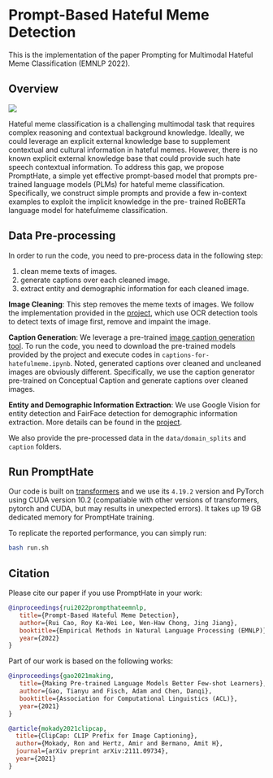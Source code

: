 # Prompt-Based Hateful Meme Detection

This is the implementation of the paper Prompting for Multimodal Hateful Meme Classification (EMNLP 2022).

## Overview

![](imgs/prompthate.JPG)

Hateful meme classification is a challenging multimodal task that requires complex reasoning and contextual background knowledge. 
Ideally, we could leverage an explicit external knowledge base to supplement contextual and cultural information in hateful memes. 
However, there is no known explicit external knowledge base that could provide such hate speech contextual information. 
To address this gap, we propose PromptHate, a simple yet effective prompt-based model that prompts pre-trained language models (PLMs) for hateful meme
classification. Specifically, we construct simple prompts and provide a few in-context examples to exploit the implicit knowledge in the pre-
trained RoBERTa language model for hatefulmeme classification.

## Data Pre-processing
In order to run the code, you need to pre-process data in the following step:

1. clean meme texts of images.
2. generate captions over each cleaned image.
3. extract entity and demographic information for each cleaned image.

**Image Cleaning**: This step removes the meme texts of images. We follow the implementation provided in the [project](https://github.com/HimariO/HatefulMemesChallenge), which use OCR detection tools to detect texts of image first, remove and impaint the image.

**Caption Generation**: We leverage a pre-trained [image caption generation tool](https://github.com/rmokady/CLIP_prefix_caption). To run the code, you need to download the pre-trained models provided by the project and execute codes in `captions-for-hatefulmeme.ipynb`. Noted, generated captions over cleaned and uncleaned images are obviously different. Specifically, we use the caption generator pre-trained on Conceptual Caption and generate captions over cleaned images.

**Entity and Demographic Information Extraction**: We use Google Vision for entity detection and FairFace detection for demographic information extraction. More details can be found in the [project](https://github.com/HimariO/HatefulMemesChallenge).

We also provide the pre-processed data in the `data/domain_splits` and `caption` folders.

## Run PromptHate
Our code is built on [transformers](https://github.com/huggingface/transformers) and we use its `4.19.2` version and PyTorch using CUDA version 10.2 (compatiable with other versions of transformers, pytorch and CUDA, but may results in unexpected errors). It takes up 19 GB dedicated memory for PromptHate training.

To replicate the reported performance, you can simply run:
```bash
bash run.sh
```

## Citation

Please cite our paper if you use PromptHate in your work:

```bibtex
@inproceedings{rui2022prompthateemnlp,
   title={Prompt-Based Hateful Meme Detection},
   author={Rui Cao, Roy Ka-Wei Lee, Wen-Haw Chong, Jing Jiang},
   booktitle={Empirical Methods in Natural Language Processing (EMNLP)},
   year={2022}
}
```

Part of our work is based on the following works:

```bibtex
@inproceedings{gao2021making,
   title={Making Pre-trained Language Models Better Few-shot Learners},
   author={Gao, Tianyu and Fisch, Adam and Chen, Danqi},
   booktitle={Association for Computational Linguistics (ACL)},
   year={2021}
}
```

```bibtex
@article{mokady2021clipcap,
  title={ClipCap: CLIP Prefix for Image Captioning},
  author={Mokady, Ron and Hertz, Amir and Bermano, Amit H},
  journal={arXiv preprint arXiv:2111.09734},
  year={2021}
}
```
